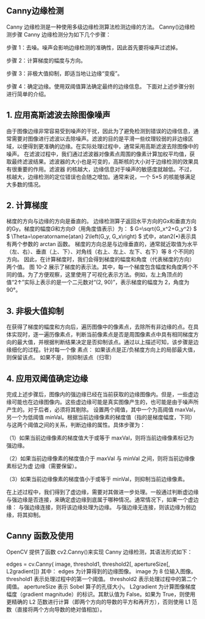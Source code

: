 ## Canny边缘检测

Canny 边缘检测是一种使用多级边缘检测算法检测边缘的方法。
Canny()边缘检测步骤
Canny 边缘检测分为如下几个步骤：

步骤 1：去噪。噪声会影响边缘检测的准确性，因此首先要将噪声过滤掉。

步骤 2：计算梯度的幅度与方向。

步骤 3：非极大值抑制，即适当地让边缘“变瘦”。

步骤 4：确定边缘。使用双阈值算法确定最终的边缘信息。
下面对上述步骤分别进行简单的介绍。

## 1. 应用高斯滤波去除图像噪声

由于图像边缘非常容易受到噪声的干扰，因此为了避免检测到错误的边缘信息，通常需要对图像进行滤波以去除噪声。滤波的目的是平滑一些纹理较弱的非边缘区域，以便得到更准确的边缘。在实际处理过程中，通常采用高斯滤波去除图像中的噪声。
在滤波过程中，我们通过滤波器对像素点周围的像素计算加权平均值，获取最终滤波结果。滤波器的大小也是可变的，高斯核的大小对于边缘检测的效果具有很重要的作用。滤波器
的核越大，边缘信息对于噪声的敏感度就越低。不过，核越大，边缘检测的定位错误也会随之增加。通常来说，一个 5×5 的核能够满足大多数的情况。

## 2. 计算梯度

梯度的方向与边缘的方向是垂直的。
边缘检测算子返回水平方向的Gx和垂直方向的Gy。梯度的幅度𝐺和方向𝛩（用角度值表示）为：
$
G=\sqrt{G_x^2+G_y^2}
$
$
\Theta=\operatorname{atan} 2\left(G_y, G_x\right)
$
式中，atan2(•)表示具有两个参数的 arctan 函数。
梯度的方向总是与边缘垂直的，通常就近取值为水平（左、右）、垂直（上、下）、对角线（右上、左上、左下、右下）等 8 个不同的方向。
因此，在计算梯度时，我们会得到梯度的幅度和角度（代表梯度的方向）两个值。
图 10-2 展示了梯度的表示法。其中，每一个梯度包含幅度和角度两个不同的值。为了方便观察，这里使用了可视化表示方法。例如，左上角顶点的值“2↑”实际上表示的是一个二元数对“(2, 90)”，表示梯度的幅度为 2，角度为 90°。


## 3. 非极大值抑制

在获得了梯度的幅度和方向后，遍历图像中的像素点，去除所有非边缘的点。在具体实现时，逐一遍历像素点，判断当前像素点是否是周围像素点中具有相同梯度方向的最大值，并根据判断结果决定是否抑制该点。通过以上描述可知，该步骤是边缘细化的过程。针对每一个像
素点：
如果该点是正/负梯度方向上的局部最大值，则保留该点。
如果不是，则抑制该点（归零）

## 4. 应用双阈值确定边缘

完成上述步骤后，图像内的强边缘已经在当前获取的边缘图像内。但是，一些虚边缘可能也在边缘图像内。这些虚边缘可能是真实图像产生的，也可能是由于噪声所产生的。对于后者，必须将其剔除。
设置两个阈值，其中一个为高阈值 maxVal，另一个为低阈值 minVal。根据当前边缘像素的梯度值（指的是梯度幅度，下同）与这两个阈值之间的关系，判断边缘的属性。具体步骤为：

（1）如果当前边缘像素的梯度值大于或等于 maxVal，则将当前边缘像素标记为强边缘。

（2）如果当前边缘像素的梯度值介于 maxVal 与 minVal 之间，则将当前边缘像素标记为虚
边缘（需要保留）。

（3）如果当前边缘像素的梯度值小于或等于 minVal，则抑制当前边缘像素。

在上述过程中，我们得到了虚边缘，需要对其做进一步处理。一般通过判断虚边缘与强边缘是否连接，来确定虚边缘到底属于哪种情况。通常情况下，如果一个虚边缘：
与强边缘连接，则将该边缘处理为边缘。
与强边缘无连接，则该边缘为弱边缘，将其抑制。

## Canny 函数及使用

OpenCV 提供了函数 cv2.Canny()来实现 Canny 边缘检测，其语法形式如下：

edges = cv.Canny( image, threshold1, threshold2[, apertureSize[, L2gradient]])
其中：
edges 为计算得到的边缘图像。
image 为 8 位输入图像。
threshold1 表示处理过程中的第一个阈值。
threshold2 表示处理过程中的第二个阈值。
apertureSize 表示 Sobel 算子的孔径大小。
L2gradient 为计算图像梯度幅度（gradient magnitude）的标识。其默认值为 False。如果为 True，则使用更精确的 L2 范数进行计算（即两个方向的导数的平方和再开方），否则使用 L1 范数（直接将两个方向导数的绝对值相加）。

